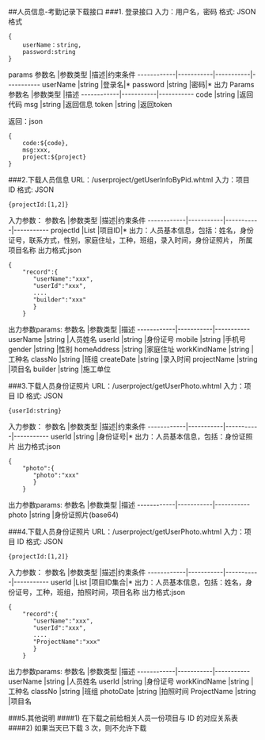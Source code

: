##人员信息-考勤记录下载接口
###1. 登录接口 
入力：用户名，密码 格式: JSON
格式
```
{
	userName：string,
	password:string
}
```
params
参数名       |参数类型       |描述|约束条件
------------|-----------|-----------|-----------
userName       |string        |登录名|*
password       |string        |密码|*
出力
Params
参数名       |参数类型       |描述
------------|-----------|-----------
code       |string        |返回代码
msg       |string        |返回信息
token       |string        |返回token

返回：json
```
{
	code:${code},
	msg:xxx,
	project:${project}
}
```
###2.下载人员信息
URL：/userproject/getUserInfoByPid.whtml
入力：项目 ID 
格式: JSON
```
{projectId:[1,2]}
```
入力参数：
参数名       |参数类型       |描述|约束条件
------------|-----------|-----------|-----------
projectId       |List<Long>        |项目ID|*
出力：人员基本信息，包括：姓名，身份证号，联系方式，性别，家庭住址，工种，班组，录入时间，身份证照片， 所属项目名称
出力格式:json
```
{
	"record":{
	   "userName":"xxx",
	   "userId":"xxx",
	   ....
	   "builder":"xxx"
	   }
	}
```
出力参数params:
参数名       |参数类型       |描述
------------|-----------|-----------
userName       |string        |人员姓名
userId       |string        |身份证号
mobile       |string        |手机号
gender       |string        |性别
homeAddress       |string        |家庭住址
workKindName       |string        |工种名
classNo       |string        |班组
createDate       |string        |录入时间
projectName       |string        |项目名
builder       |string        |施工单位

###3.下载人员身份证照片
URL：/userproject/getUserPhoto.whtml
入力：项目 ID 
格式: JSON
```
{userId:string}
```
入力参数：
参数名       |参数类型       |描述|约束条件
------------|-----------|-----------|-----------
userId       |string        |身份证号|*
出力：人员基本信息，包括：身份证照片
出力格式:json
```
{
	"photo":{
	   "photo":"xxx"
	   }
	}
```
出力参数params:
参数名       |参数类型       |描述
------------|-----------|-----------
photo       |string        |身份证照片(base64)


###4.下载人员身份证照片
URL：/userproject/getUserPhoto.whtml
入力：项目 ID 
格式: JSON
```
{projectId:[1,2]}
```
入力参数：
参数名       |参数类型       |描述|约束条件
------------|-----------|-----------|-----------
userId       |List<Long>    |项目ID集合|*
出力：人员基本信息，包括：姓名，身份证号，工种，班组，拍照时间，项目名称 
出力格式:json
```
{
	"record":{
	   "userName":"xxx",
	   "userId":"xxx",
	   ....
	   "ProjectName":"xxx"
	   }
	}
```
出力参数params:
参数名       |参数类型       |描述
------------|-----------|-----------
userName       |string        |人员姓名
userId       |string        |身份证号
workKindName       |string        |工种名
classNo       |string        |班组
photoDate       |string        |拍照时间
ProjectName       |string        |项目名


###5.其他说明
####1) 在下载之前给相关人员一份项目与 ID 的对应关系表 
####2) 如果当天已下载 3 次，则不允许下载